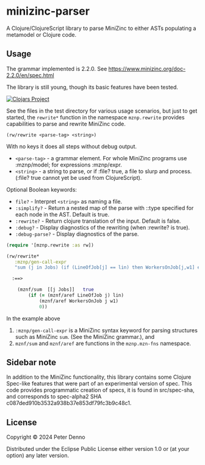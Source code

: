 # minizinc-parser

A Clojure/ClojureScript library to parse MiniZinc to either ASTs populating a metamodel or Clojure code.

## Usage

The grammar implemented is 2.2.0. See https://www.minizinc.org/doc-2.2.0/en/spec.html

The library is still young, though its basic features have been tested.

[![Clojars Project](https://img.shields.io/clojars/v/com.github.pdenno/mznp.svg)](https://clojars.org/com.github.pdenno/mznp)

See the files in the test directory for various usage scenarios, but just to get started,
the `rewrite*` function in the namespace `mznp.rewrite` provides capabilities to parse and rewrite MiniZinc code.

`(rw/rewrite <parse-tag> <string>)`

With no keys it does all steps without debug output.

   -   `<parse-tag>` - a grammar element. For whole MiniZinc programs use :mznp/model; for expressions :mznp/expr.
   -   `<string>` - a string to parse, or if :file? true, a file to slurp and process. (:file? true cannot yet be used from ClojureScript).

  Optional Boolean keywords:

   -   `file?`         - Interpret `<string>` as naming a file.
   -   `:simplify?`    - Return a nested map of the parse with ::type specified for each node in the AST. Default is true.
   -   `:rewrite?`     - Return clojure translation of the input. Default is false.
   -   `:debug?`       - Display diagnostics of the rewriting (when :rewrite? is true).
   -   `:debug-parse?` - Display diagnostics of the parse.

```clojure
(require '[mznp.rewrite :as rw])

(rw/rewrite*
   :mznp/gen-call-expr
   "sum (j in Jobs) (if (LineOfJob[j] == lin) then WorkersOnJob[j,w1] else 0 endif)")

  :==>

	(mznf/sum  [[j Jobs]]   true
		(if (= (mznf/aref LineOfJob j) lin)
			(mznf/aref WorkersOnJob j w1)
			0))
```
In the example above
   1. `:mznp/gen-call-expr` is a MiniZinc syntax keyword for parsing structures such as MiniZinc `sum`. (See the MiniZinc grammar.), and
   2. `mznf/sum` and `mznf/aref` are functions in the `mznp.mzn-fns` namespace.
   
## Sidebar note

In addition to the MiniZinc functionality, this library contains some Clojure Spec-like features that were part of an experimental version of spec.
This code provides programmatic creation of specs, it is found in src/spec-sha, and corresponds to spec-alpha2 SHA c087ded910b3532a938b37e853df79fc3b9c48c1.

## License

Copyright © 2024 Peter Denno

Distributed under the Eclipse Public License either version 1.0 or (at your option) any later version.
